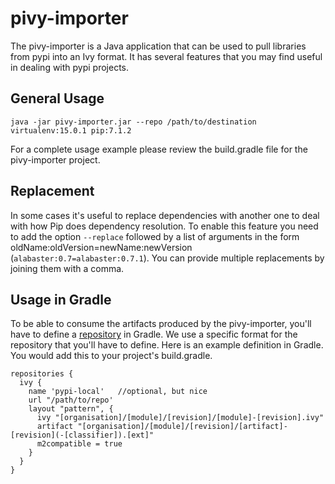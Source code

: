 # pivy-importer

The pivy-importer is a Java application that can be used to pull libraries from pypi into an Ivy format. It has
several features that you may find useful in dealing with pypi projects.
 
## General Usage

`java -jar pivy-importer.jar --repo /path/to/destination virtualenv:15.0.1 pip:7.1.2`

For a complete usage example please review the build.gradle file for the pivy-importer project.

## Replacement

In some cases it's useful to replace dependencies with another one to deal with how Pip does dependency resolution. 
To enable this feature you need to add the option `--replace` followed by a list of arguments in the form 
oldName:oldVersion=newName:newVersion (`alabaster:0.7=alabaster:0.7.1`). You can provide multiple 
replacements by joining them with a comma.
 
## Usage in Gradle
To be able to consume the artifacts produced by the pivy-importer, you'll have to define a [repository](https://docs.gradle.org/current/userguide/dependency_management.html#sec:repositories) in Gradle. We use a specific format for the repository that you'll have to define. Here is an example definition in Gradle. You would add this to your project's build.gradle.

```
repositories {
  ivy {
    name 'pypi-local'   //optional, but nice
    url "/path/to/repo'
    layout "pattern", {
      ivy "[organisation]/[module]/[revision]/[module]-[revision].ivy"
      artifact "[organisation]/[module]/[revision]/[artifact]-[revision](-[classifier]).[ext]"
      m2compatible = true
    }
  }
}
```
